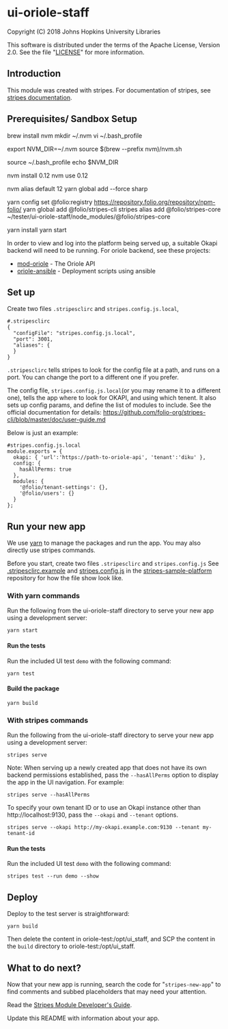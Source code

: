 # ui-oriole-staff

Copyright (C) 2018 Johns Hopkins University Libraries

This software is distributed under the terms of the Apache License, Version 2.0. See the file "[LICENSE](LICENSE)" 
for more information.

## Introduction

This module was created with stripes. For documentation of stripes, see [stripes documentation](https://github.com/folio-org/stripes). 

## Prerequisites/ Sandbox Setup 
brew install nvm
mkdir ~/.nvm
vi ~/.bash_profile

export NVM_DIR=~/.nvm
source $(brew --prefix nvm)/nvm.sh

source ~/.bash_profile
echo $NVM_DIR

nvm install 0.12
nvm use 0.12

nvm alias default 12
yarn global add --force sharp

yarn config set @folio:registry https://repository.folio.org/repository/npm-folio/
yarn global add @folio/stripes-cli
stripes alias add @folio/stripes-core ~/tester/ui-oriole-staff/node_modules/@folio/stripes-core

yarn install 
yarn start

In order to view and log into the platform being served up, a suitable Okapi backend will need to be running. 
For oriole backend, see these projects: 
* [mod-oriole](https://github.com/jhu-sheridan-libraries/mod-oriole) - The Oriole API
* [oriole-ansible](https://github.com/jhu-sheridan-libraries/oriole-ansible) - Deployment scripts using ansible

## Set up 

Create two files `.stripesclirc` and `stripes.config.js.local`, 

```
#.stripesclirc
{
  "configFile": "stripes.config.js.local",
  "port": 3001,
  "aliases": {
  }  
}
```

`.stripesclirc` tells stripes to look for the config file at a path, and runs on a port. You can change the port to a different one if you prefer. 

The config file, `stripes.config.js.local`(or you may rename it to a different one), tells the app where to look for OKAPI, and using which tenent. It also sets up config params, and define the list of modules to include. See the official documentation for details: https://github.com/folio-org/stripes-cli/blob/master/doc/user-guide.md

Below is just an example: 

```
#stripes.config.js.local
module.exports = {
  okapi: { 'url':'https://path-to-oriole-api', 'tenant':'diku' },
  config: {
    hasAllPerms: true
  },
  modules: {
    '@folio/tenant-settings': {},
    '@folio/users': {}
  }
};
```

## Run your new app

We use [yarn](https://yarnpkg.com) to manage the packages and run the app. You may also directly use stripes commands.

Before you start, create two files `.stripesclirc` and `stripes.config.js` 
See [.stripesclirc.example](https://github.com/folio-org/stripes-sample-platform/blob/master/.stripesclirc.example) and 
[stripes.config.js](https://github.com/folio-org/stripes-sample-platform/blob/master/stripes.config.js) in the 
[stripes-sample-platform](https://github.com/folio-org/stripes-sample-platform) repository for how the file show look like. 

### With yarn commands

Run the following from the ui-oriole-staff directory to serve your new app using a development server:
```
yarn start
```

#### Run the tests

Run the included UI test `demo` with the following command:
```
yarn test
```

#### Build the package
```
yarn build
```

### With stripes commands

Run the following from the ui-oriole-staff directory to serve your new app using a development server:
```
stripes serve
```

Note: When serving up a newly created app that does not have its own backend permissions established, pass the 
`--hasAllPerms` option to display the app in the UI navigation. For example:
```
stripes serve --hasAllPerms
```

To specify your own tenant ID or to use an Okapi instance other than http://localhost:9130, pass the `--okapi` 
and `--tenant` options.
```
stripes serve --okapi http://my-okapi.example.com:9130 --tenant my-tenant-id
```

#### Run the tests

Run the included UI test `demo` with the following command:
```
stripes test --run demo --show
```

## Deploy

Deploy to the test server is straightforward: 

```
yarn build
```

Then delete the content in oriole-test:/opt/ui_staff, and SCP the content in the `build` directory to oriole-test:/opt/ui_staff.

## What to do next?

Now that your new app is running, search the code for "`stripes-new-app`" to find comments and subbed placeholders 
that may need your attention.

Read the [Stripes Module Developer's Guide](https://github.com/folio-org/stripes-core/blob/master/doc/dev-guide.md).

Update this README with information about your app.

